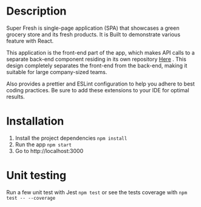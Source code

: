 # Description

Super Fresh is single-page application (SPA) that showcases a green grocery store and its fresh products.
It is Built to demonstrate various feature with React.

This application is the front-end part of the app, which makes API calls to a separate back-end component residing in its own repository
<a href="https://github.com/Eu-Bitwise/super-fresh-api">Here</a> .
This design completely separates the front-end from the back-end, making it suitable for large company-sized teams.

Also provides a prettier and ESLint configuration to help you adhere to best coding practices. Be sure to add these extensions to your IDE for optimal results.

# Installation

1. Install the project dependencies `npm install`
2. Run the app `npm start`
3. Go to http://localhost:3000

# Unit testing

Run a few unit test with Jest `npm test`
or see the tests coverage with `npm test -- --coverage`
